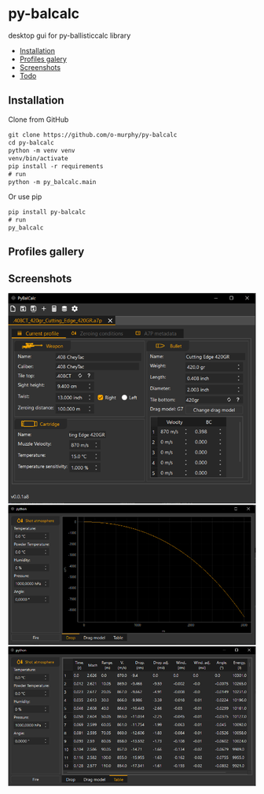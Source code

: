# py-balcalc
desktop gui for py-ballisticcalc library

* [Installation](#installation)
* [Profiles galery](#profiles-gallery)
* [Screenshots](#screenshots)
* [Todo](todo.md)

## Installation

Clone from GitHub
```shell
git clone https://github.com/o-murphy/py-balcalc
cd py-balcalc
python -m venv venv
venv/bin/activate
pip install -r requirements
# run
python -m py_balcalc.main
```

Or use pip
```shell
pip install py-balcalc
# run
py_balcalc
```

## Profiles gallery

## Screenshots

[//]: # (<img alt="" src="doc/1.png"/>)
<img alt="" src="doc/2.png"/>
<img alt="" src="doc/3.png"/>
<img alt="" src="doc/4.png"/>
